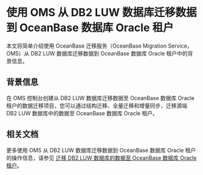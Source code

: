 # 使用 OMS 从 DB2 LUW 数据库迁移数据到 OceanBase 数据库 Oracle 租户

本文将简单介绍使用 OceanBase 迁移服务（OceanBase Migration Service，OMS）从 DB2 LUW 数据库迁移数据到 OceanBase 数据库 Oracle 租户中的背景信息。

## 背景信息

在 OMS 控制台创建从 DB2 LUW 数据库迁移数据至 OceanBase 数据库 Oracle 租户的数据迁移项目，您可以通过结构迁移、全量迁移和增量同步，迁移源端 DB2 LUW 数据库中的数据至 OceanBase 数据库 Oracle 租户。

## 相关文档

更多使用 OMS 从 DB2 LUW 数据库迁移数据到 OceanBase 数据库 Oracle 租户的操作信息，请参见 [迁移 DB2 LUW 数据库的数据至 OceanBase 数据库 Oracle 租户](https://www.oceanbase.com/docs/enterprise-oms-doc-cn-1000000000091362)。
